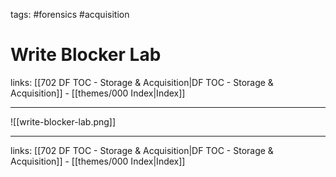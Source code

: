tags: #forensics #acquisition

# Write Blocker Lab

links: [[702 DF TOC - Storage & Acquisition|DF TOC - Storage & Acquisition]] - [[themes/000 Index|Index]]

---

![[write-blocker-lab.png]]

---
links: [[702 DF TOC - Storage & Acquisition|DF TOC - Storage & Acquisition]] - [[themes/000 Index|Index]]